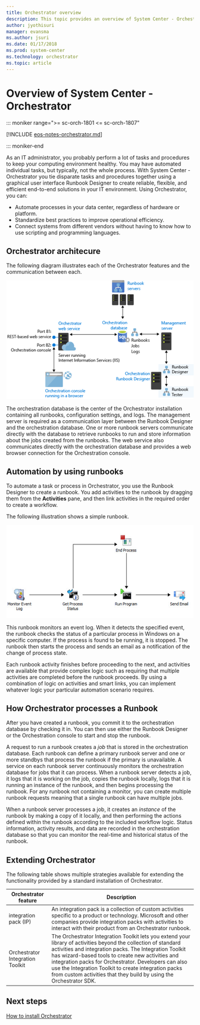 ```yaml
---
title: Orchestrator overview
description: This topic provides an overview of System Center - Orchestrator
author: jyothisuri
manager: evansma
ms.author: jsuri
ms.date: 01/17/2018
ms.prod: system-center
ms.technology: orchestrator
ms.topic: article
---
```




# Overview of System Center  - Orchestrator

::: moniker range=">= sc-orch-1801 <= sc-orch-1807"

[!INCLUDE [eos-notes-orchestrator.md](../includes/eos-notes-orchestrator.md)]

::: moniker-end

As an IT administrator, you probably perform a lot of tasks and procedures to keep your computing environment healthy. You may have automated individual tasks, but typically, not the whole process.
With System Center - Orchestrator you tie disparate tasks and procedures together using a graphical user interface Runbook Designer to create reliable, flexible, and efficient end-to-end solutions in your IT environment.
Using Orchestrator, you can:

- Automate processes in your data center, regardless of hardware or platform.
- Standardize best practices to improve operational efficiency.
- Connect systems from different vendors without having to know how to use scripting and programming languages.

## Orchestrator architecure

The following diagram illustrates each of the Orchestrator features and the communication between each.

![Orchestrator architecture diagram](./media/learn-about-orchestrator/orch_architecturediagram.png)

The orchestration database is the center of the Orchestrator installation containing all runbooks, configuration settings, and logs. The management server is required as a communication layer between the Runbook Designer and the orchestration database. One or more runbook servers communicate directly with the database to retrieve runbooks to run and store information about the jobs created from the runbooks. The web service also communicates directly with the orchestration database and provides a web browser connection for the Orchestration console.

## Automation by using runbooks
To automate a task or process in Orchestrator, you use the Runbook Designer to create a runbook. You add activities to the runbook by dragging them from the **Activities** pane, and then link activities in the required order to create a workflow.

The following illustration shows a simple runbook.

![Simple runbook diagram](./media/learn-about-orchestrator/orch_overview.png)

This runbook monitors an event log. When it detects the specified event, the runbook checks the status of a particular process in Windows on a specific computer. If the process is found to be running, it is stopped. The runbook then starts the process and sends an email as a notification of the change of process state.

Each runbook activity finishes before proceeding to the next, and activities are available that provide complex logic such as requiring that multiple activities are completed before the runbook proceeds. By using a combination of logic on activities and smart links, you can implement whatever logic your particular automation scenario requires.

## How Orchestrator processes a Runbook
After you have created a runbook, you commit it to the orchestration database by checking it in. You can then use either the Runbook Designer or the Orchestration console to start and stop the runbook.

A request to run a runbook creates a *job* that is stored in the orchestration database. Each runbook can define a primary runbook server and one or more standbys that process the runbook if the primary is unavailable. A service on each runbook server continuously monitors the orchestration database for jobs that it can process. When a runbook server detects a job, it logs that it is working on the job, copies the runbook locally, logs that it is running an instance of the runbook, and then begins processing the runbook. For any runbook not containing a monitor, you can create multiple runbook requests meaning that a single runbook can have multiple jobs.

When a runbook server processes a job, it creates an *instance* of the runbook by making a copy of it locally, and then performing the actions defined within the runbook according to the included workflow logic. Status information, activity results, and data are recorded in the orchestration database so that you can monitor the real\-time and historical status of the runbook.

## Extending Orchestrator
The following table shows multiple strategies available for extending the functionality provided by a standard installation of Orchestrator.

|Orchestrator feature|Description|
|-----------------------------------------------------------|---------------|
|integration pack \(IP\)|An integration pack is a collection of custom activities specific to a product or technology. Microsoft and other companies provide integration packs with activities to interact with their product from an Orchestrator runbook.|
|Orchestrator Integration Toolkit|The Orchestrator Integration Toolkit lets you extend your library of activities beyond the collection of standard activities and integration packs. The Integration Toolkit has wizard\-based tools to create new activities and integration packs for Orchestrator. Developers can also use the Integration Toolkit to create integration packs from custom activities that they build by using the Orchestrator SDK.|

## Next steps
[How to install Orchestrator](install.md)

